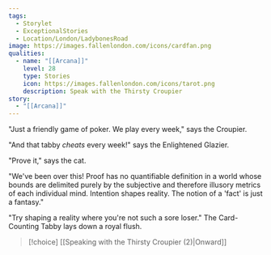 ```yaml
---
tags:
  - Storylet
  - ExceptionalStories
  - Location/London/LadybonesRoad
image: https://images.fallenlondon.com/icons/cardfan.png
qualities:
  - name: "[[Arcana]]"
    level: 28
    type: Stories
    icon: https://images.fallenlondon.com/icons/tarot.png
    description: Speak with the Thirsty Croupier
story:
  - "[[Arcana]]"
---
```


"Just a friendly game of poker. We play every week," says the Croupier.

"And that tabby _cheats_ every week!" says the Enlightened Glazier.

"Prove it," says the cat.

"We've been over this! Proof has no quantifiable definition in a world whose bounds are delimited purely by the subjective and therefore illusory metrics of each individual mind. Intention shapes reality. The notion of a 'fact' is just a fantasy."

"Try shaping a reality where you're not such a sore loser." The Card-Counting Tabby lays down a royal flush.

> [!choice] [[Speaking with the Thirsty Croupier (2)|Onward]]
